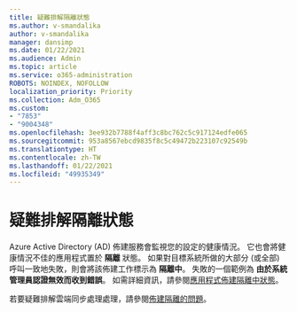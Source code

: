 ```yaml
---
title: 疑難排解隔離狀態
ms.author: v-smandalika
author: v-smandalika
manager: dansimp
ms.date: 01/22/2021
ms.audience: Admin
ms.topic: article
ms.service: o365-administration
ROBOTS: NOINDEX, NOFOLLOW
localization_priority: Priority
ms.collection: Adm_O365
ms.custom:
- "7853"
- "9004348"
ms.openlocfilehash: 3ee932b7788f4aff3c8bc762c5c917124edfe065
ms.sourcegitcommit: 953a8567ebcd9835f8c5c49472b223107c92549b
ms.translationtype: HT
ms.contentlocale: zh-TW
ms.lasthandoff: 01/22/2021
ms.locfileid: "49935349"
---
```

# <a name="troubleshoot-quarantine-state"></a>疑難排解隔離狀態

Azure Active Directory (AD) 佈建服務會監視您的設定的健康情況。 它也會將健康情況不佳的應用程式置於 **隔離** 狀態。 如果對目標系統所做的大部分 (或全部) 呼叫一致地失敗，則會將該佈建工作標示為 **隔離中**。 失敗的一個範例為 **由於系統管理員認證無效而收到錯誤**。 如需詳細資訊，請參閱[應用程式佈建隔離中狀態](https://docs.microsoft.com/azure/active-directory/app-provisioning/application-provisioning-quarantine-status)。

若要疑難排解雲端同步處理處理，請參閱[佈建隔離的問題](https://docs.microsoft.com/azure/active-directory/cloud-sync/how-to-troubleshoot#provisioning-quarantined-problems)。 
